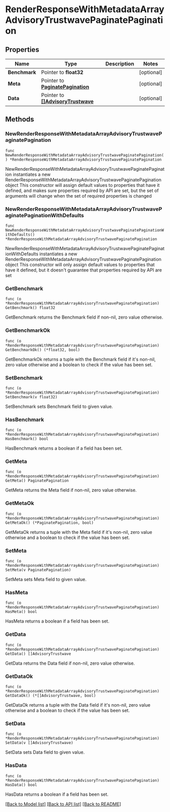 # RenderResponseWithMetadataArrayAdvisoryTrustwavePaginatePagination

## Properties

Name | Type | Description | Notes
------------ | ------------- | ------------- | -------------
**Benchmark** | Pointer to **float32** |  | [optional] 
**Meta** | Pointer to [**PaginatePagination**](PaginatePagination.md) |  | [optional] 
**Data** | Pointer to [**[]AdvisoryTrustwave**](AdvisoryTrustwave.md) |  | [optional] 

## Methods

### NewRenderResponseWithMetadataArrayAdvisoryTrustwavePaginatePagination

`func NewRenderResponseWithMetadataArrayAdvisoryTrustwavePaginatePagination() *RenderResponseWithMetadataArrayAdvisoryTrustwavePaginatePagination`

NewRenderResponseWithMetadataArrayAdvisoryTrustwavePaginatePagination instantiates a new RenderResponseWithMetadataArrayAdvisoryTrustwavePaginatePagination object
This constructor will assign default values to properties that have it defined,
and makes sure properties required by API are set, but the set of arguments
will change when the set of required properties is changed

### NewRenderResponseWithMetadataArrayAdvisoryTrustwavePaginatePaginationWithDefaults

`func NewRenderResponseWithMetadataArrayAdvisoryTrustwavePaginatePaginationWithDefaults() *RenderResponseWithMetadataArrayAdvisoryTrustwavePaginatePagination`

NewRenderResponseWithMetadataArrayAdvisoryTrustwavePaginatePaginationWithDefaults instantiates a new RenderResponseWithMetadataArrayAdvisoryTrustwavePaginatePagination object
This constructor will only assign default values to properties that have it defined,
but it doesn't guarantee that properties required by API are set

### GetBenchmark

`func (o *RenderResponseWithMetadataArrayAdvisoryTrustwavePaginatePagination) GetBenchmark() float32`

GetBenchmark returns the Benchmark field if non-nil, zero value otherwise.

### GetBenchmarkOk

`func (o *RenderResponseWithMetadataArrayAdvisoryTrustwavePaginatePagination) GetBenchmarkOk() (*float32, bool)`

GetBenchmarkOk returns a tuple with the Benchmark field if it's non-nil, zero value otherwise
and a boolean to check if the value has been set.

### SetBenchmark

`func (o *RenderResponseWithMetadataArrayAdvisoryTrustwavePaginatePagination) SetBenchmark(v float32)`

SetBenchmark sets Benchmark field to given value.

### HasBenchmark

`func (o *RenderResponseWithMetadataArrayAdvisoryTrustwavePaginatePagination) HasBenchmark() bool`

HasBenchmark returns a boolean if a field has been set.

### GetMeta

`func (o *RenderResponseWithMetadataArrayAdvisoryTrustwavePaginatePagination) GetMeta() PaginatePagination`

GetMeta returns the Meta field if non-nil, zero value otherwise.

### GetMetaOk

`func (o *RenderResponseWithMetadataArrayAdvisoryTrustwavePaginatePagination) GetMetaOk() (*PaginatePagination, bool)`

GetMetaOk returns a tuple with the Meta field if it's non-nil, zero value otherwise
and a boolean to check if the value has been set.

### SetMeta

`func (o *RenderResponseWithMetadataArrayAdvisoryTrustwavePaginatePagination) SetMeta(v PaginatePagination)`

SetMeta sets Meta field to given value.

### HasMeta

`func (o *RenderResponseWithMetadataArrayAdvisoryTrustwavePaginatePagination) HasMeta() bool`

HasMeta returns a boolean if a field has been set.

### GetData

`func (o *RenderResponseWithMetadataArrayAdvisoryTrustwavePaginatePagination) GetData() []AdvisoryTrustwave`

GetData returns the Data field if non-nil, zero value otherwise.

### GetDataOk

`func (o *RenderResponseWithMetadataArrayAdvisoryTrustwavePaginatePagination) GetDataOk() (*[]AdvisoryTrustwave, bool)`

GetDataOk returns a tuple with the Data field if it's non-nil, zero value otherwise
and a boolean to check if the value has been set.

### SetData

`func (o *RenderResponseWithMetadataArrayAdvisoryTrustwavePaginatePagination) SetData(v []AdvisoryTrustwave)`

SetData sets Data field to given value.

### HasData

`func (o *RenderResponseWithMetadataArrayAdvisoryTrustwavePaginatePagination) HasData() bool`

HasData returns a boolean if a field has been set.


[[Back to Model list]](../README.md#documentation-for-models) [[Back to API list]](../README.md#documentation-for-api-endpoints) [[Back to README]](../README.md)


